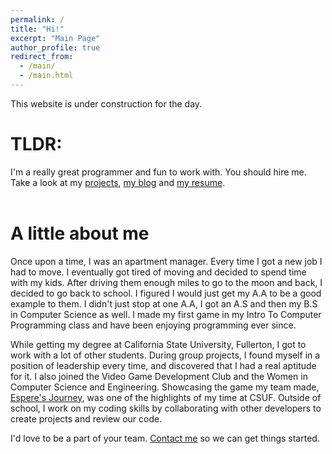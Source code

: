```yaml
---
permalink: /
title: "Hi!"
excerpt: "Main Page"
author_profile: true
redirect_from:
  - /main/
  - /main.html
---
```


This website is under construction for the day.

# TLDR: 
I'm a really great programmer and fun to work with. You should hire me. Take a look at my [projects](https://jennithe.dev/projects/), [my blog](https://jennithe.dev/blog/) and [my resume](https://jennithe.dev/resume/). 
<br><br>

# A little about me
Once upon a time, I was an apartment manager. Every time I got a new job I had to move. I eventually got tired of moving and decided to spend time with my kids. After driving them enough miles to go to the moon and back, I decided to go back to school. I figured I would just get my A.A to be a good example to them. I didn't just stop at one A.A, I got an A.S and then my B.S in Computer Science as well. I made my first game in my Intro To Computer Programming class and have been enjoying programming ever since. 

While getting my degree at California State University, Fullerton, I got to work with a lot of other students. During group projects, I found myself in a position of leadership every time, and discovered that I had a real aptitude for it. I also joined the Video Game Development Club and the Women in Computer Science and Engineering. Showcasing the game my team made, [Espere's Journey](https://jennithe.dev/portfolio/2020-esperesjourney/), was one of the highlights of my time at CSUF. Outside of school, I work on my coding skills by collaborating with other developers to create projects and review our code. 

I'd love to be a part of your team. [Contact me](mailto:jenni@jennithe.dev) so we can get things started. 
<br><br>

